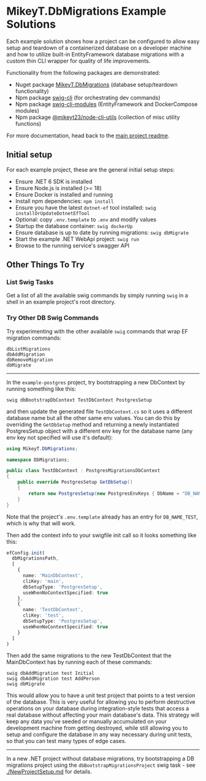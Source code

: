 # MikeyT.DbMigrations Example Solutions

Each example solution shows how a project can be configured to allow easy setup and teardown of a containerized database on a developer machine and how to utilize built-in EntityFramework database migrations with a custom thin CLI wrapper for quality of life improvements.

Functionality from the following packages are demonstrated:

- Nuget package [MikeyT.DbMigrations](https://github.com/mikey-t/db-migrations-dotnet) (database setup/teardown functionality)
- Npm package [swig-cli](https://github.com/mikey-t/swig) (for orchestrating dev commands)
- Npm package [swig-cli-modules](https://github.com/mikey-t/swig-cli-modules) (EntityFramework and DockerCompose modules)
- Npm package [@mikeyt23/node-cli-utils](https://github.com/mikey-t/node-cli-utils) (collection of misc utility functions)

For more documentation, head back to the [main project readme](../README.md).

## Initial setup

For each example project, these are the general initial setup steps:

- Ensure .NET 6 SDK is installed
- Ensure Node.js is installed (>= 18)
- Ensure Docker is installed and running
- Install npm dependencies: `npm install`
- Ensure you have the latest `dotnet-ef` tool installed: `swig installOrUpdateDotnetEfTool`
- Optional: copy `.env.template` to `.env` and modify values
- Startup the database container: `swig dockerUp`
- Ensure database is up to date by running migrations: `swig dbMigrate`
- Start the example .NET WebApi project: `swig run`
- Browse to the running service's swagger API

## Other Things To Try

### List Swig Tasks

Get a list of all the available swig commands by simply running `swig` in a shell in an example project's root directory.

### Try Other DB Swig Commands

Try experimenting with the other available `swig` commands that wrap EF migration commands:

```
dbListMigrations
dbAddMigration
dbRemoveMigration
dbMigrate
```

---

In the `example-postgres` project, try bootstrapping a new DbContext by running something like this:

```
swig dbBootstrapDbContext TestDbContext PostgresSetup
```

and then update the generated file `TestDbContext.cs` so it uses a different database name but all the other same env values. You can do this by overriding the `GetDbSetup` method and returning a newly instantiated PostgresSetup object with a different env key for the database name (any env key not specified will use it's default):

```csharp
using MikeyT.DbMigrations;

namespace DbMigrations;

public class TestDbContext : PostgresMigrationsDbContext
{
    public override PostgresSetup GetDbSetup()
    {
        return new PostgresSetup(new PostgresEnvKeys { DbName = "DB_NAME_TEST" });
    }
}
```

Note that the project's `.env.template` already has an entry for `DB_NAME_TEST`, which is why that will work.

Then add the context info to your swigfile init call so it looks something like this:

```typescript
efConfig.init(
  dbMigrationsPath,
  [
    {
      name: 'MainDbContext',
      cliKey: 'main',
      dbSetupType: 'PostgresSetup',
      useWhenNoContextSpecified: true
    },
    {
      name: 'TestDbContext',
      cliKey: 'test',
      dbSetupType: 'PostgresSetup',
      useWhenNoContextSpecified: true
    }
  ]
)
```

Then add the same migrations to the new TestDbContext that the MainDbContext has by running each of these commands:

```
swig dbAddMigration test Initial
swig dbAddMigration test AddPerson
swig dbMigrate
```

This would allow you to have a unit test project that points to a test version of the database. This is very useful for allowing you to perform destructive operations on your database during integration-style tests that access a real database without affecting your main database's data. This strategy will keep any data you've seeded or manually accumulated on your development machine from getting destroyed, while still allowing you to setup and configure the database in any way necessary during unit tests, so that you can test many types of edge cases.

---

In a new .NET project without database migrations, try bootstrapping a DB migrations project using the `dbBootstrapMigrationsProject` swig task - see [./NewProjectSetup.md](./NewProjectSetup.md) for details.
